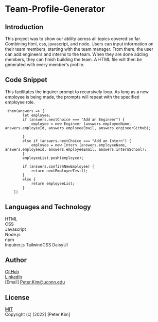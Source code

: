 # Team-Profile-Generator



## Introduction
This project was to show our ability across all topics covered so far. Combining html, css, javascript, and node.
Users can input information on their team members, starting with the team manager. From there, the user can add engineers and interns to the team.
When they are done adding members, they can finish building the team. A HTML file will then be generated with every member's profile.

## Code Snippet
This facilitates the inquirer prompt to recursively loop.
As long as a new employee is being made, the prompts will repeat with the specified employee role.
```
.then(answers => {
        let employee;
        if (answers.nextChoice === "Add an Engineer") {
            employee = new Engineer (answers.employeeName, answers.employeeId, answers.employeeEmail, answers.engineerGithub);

        }
        else if (answers.nextChoice === "Add an Intern") {
            employee = new Intern (answers.employeeName, answers.employeeId, answers.employeeEmail, answers.internSchool);
        }
        employeeList.push(employee);

        if (answers.confirmNewEmployee) {
            return nextEmployeeTest();
        }
        else {
            return employeeList;
        }
    })
```

## Languages and Technology
HTML<br>
CSS<br>
Javascript<br>
Node.js<br>
npm<br>
Inquirer.js
TailwindCSS
DaisyUI

## Author
[GitHub](https://github.com/PeterKim89)<br>
[LinkedIn](www.linkedin.com/in/peter-kim89)<br>
[Email] Peter.Kim@uconn.edu

## License
[MIT](https://choosealicense.com/licenses/mit/)<br>
Copyright (c) [2022] [Peter Kim]